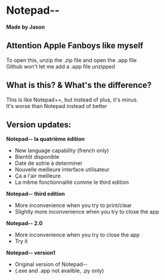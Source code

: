 # Notepad--
**Made by Jason**

## Attention Apple Fanboys like myself
To open this, unzip the .zip file and open the .app file\
Github won't let me add a .app file unzipped

## What is this? & What's the difference?
This is like Notepad++, but instead of plus, it's minus.\
It's worse than Notepad instead of better

## Version updates:
**Notepad-- la quatrième édition**
- New language capability (french only)
- Bientôt disponible
- Date de sotrie à determiner
- Nouvelle meilleure interface utilisateur
- Ça a l'air meilleure
- La même fonctionnalité comme le third edition

**Notepad-- third edition**
- More inconvenience when you try to print/clear
- Slightly more inconvenience when you try to close the app

**Notepad-- 2.0**
- More inconvenience when you try to close the app
- Try it

**Notepad-- version1**
- Original version of Notepad--
- (.exe and .app not availble, .py only)
